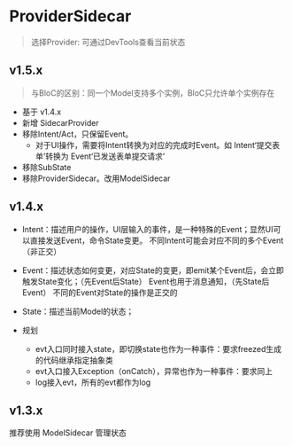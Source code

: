 # ProviderSidecar

> 选择Provider: 可通过DevTools查看当前状态

## v1.5.x

> 与BloC的区别：同一个Model支持多个实例，BloC只允许单个实例存在

- 基于 v1.4.x
- 新增 SidecarProvider
- 移除Intent/Act，只保留Event。
  - 对于UI操作，需要将Intent转换为对应的完成时Event。如 Intent‘提交表单’转换为 Event‘已发送表单提交请求’
- 移除SubState
- 移除ProviderSidecar。改用ModelSidecar

## v1.4.x

- Intent：描述用户的操作，UI层输入的事件，是一种特殊的Event；显然UI可以直接发送Event，命令State变更。
  不同Intent可能会对应不同的多个Event（非正交）
- Event：描述状态如何变更，对应State的变更，即emit某个Event后，会立即触发State变化；（先Event后State）
         Event也用于消息通知，（先State后Event）
  不同的Event对State的操作是正交的
- State：描述当前Model的状态；

- 规划
  - evt入口同时接入state，即切换state也作为一种事件：要求freezed生成的代码继承指定抽象类
  - evt入口接入Exception（onCatch），异常也作为一种事件：要求同上
  - log接入evt，所有的evt都作为log
## v1.3.x
推荐使用 ModelSidecar 管理状态